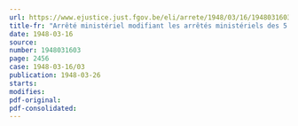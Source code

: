 ```yaml
---
url: https://www.ejustice.just.fgov.be/eli/arrete/1948/03/16/1948031603/justel
title-fr: "Arrêté ministériel modifiant les arrêtés ministériels des 5 février et 4 juillet 1946, concernant la réglementation de la distribution des denrées alimentaires rationnées"
date: 1948-03-16
source:
number: 1948031603
page: 2456
case: 1948-03-16/03
publication: 1948-03-26
starts:
modifies:
pdf-original:
pdf-consolidated:
---
```



